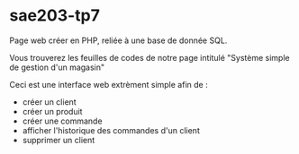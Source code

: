 # sae203-tp7

Page web créer en PHP, reliée à une base de donnée SQL.

Vous trouverez les feuilles de codes de notre page intitulé "Système simple de gestion d'un magasin"

Ceci est une interface web extrèment simple afin de :
- créer un client
- créer un produit
- créer une commande
- afficher l'historique des commandes d'un client
- supprimer un client
